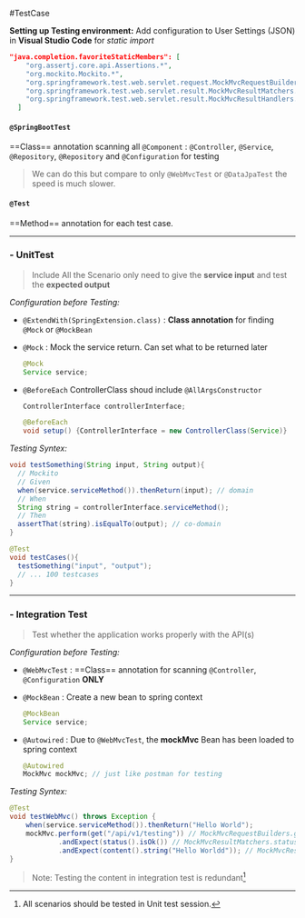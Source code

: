 #TestCase

**Setting up Testing environment:**
Add configuration to User Settings (JSON) in **Visual Studio Code** for _static import_

```json
"java.completion.favoriteStaticMembers": [
    "org.assertj.core.api.Assertions.*",
    "org.mockito.Mockito.*",
    "org.springframework.test.web.servlet.request.MockMvcRequestBuilders.*",
    "org.springframework.test.web.servlet.result.MockMvcResultMatchers.*",
    "org.springframework.test.web.servlet.result.MockMvcResultHandlers.*",
  ]
```

#### `@SpringBootTest`  
==Class== annotation scanning all `@Component` : `@Controller`, `@Service`, `@Repository`, `@Repository` and `@Configuration` for testing

> We can do this but compare to only `@WebMvcTest` or `@DataJpaTest` the speed is much slower.

#### `@Test`
==Method== annotation for each test case.


---

### - UnitTest

> Include All the Scenario
> only need to give the **service input** and test the **expected output**

*Configuration before Testing:*

- `@ExtendWith(SpringExtension.class)` 
  : **Class annotation** for finding `@Mock` or `@MockBean`


- `@Mock`
  : Mock the service return. Can set what to be returned later
  ```java
  @Mock
  Service service;
  ```
  <!-- - `@InjectMocks`
    : only  Inject Class
    Find `@Mock`
    same as `@BeforeEach` but not safe -->
- `@BeforeEach`
  ControllerClass shoud include `@AllArgsConstructor`

  ```java
  ControllerInterface controllerInterface;

  @BeforeEach
  void setup() {ControllerInterface = new ControllerClass(Service)}
  ```
*Testing Syntex:*

```java
void testSomething(String input, String output){
  // Mockito
  // Given
  when(service.serviceMethod()).thenReturn(input); // domain
  // When
  String string = controllerInterface.serviceMethod();
  // Then
  assertThat(string).isEqualTo(output); // co-domain
}

@Test
void testCases(){
  testSomething("input", "output");
  // ... 100 testcases
}
```

---

### - Integration Test

> Test whether the application works properly with the API(s)

*Configuration before Testing:*
- `@WebMvcTest`
  : ==Class== annotation for scanning `@Controller`, `@Configuration` **ONLY**

- `@MockBean`
  : Create a new bean to spring context

  ```java
  @MockBean
  Service service;
  ```

- `@Autowired`
  : Due to `@WebMvcTest`, the **mockMvc** Bean has been loaded to spring context
  ```java
  @Autowired
  MockMvc mockMvc; // just like postman for testing
  ```

*Testing Syntex:*

```java
@Test
void testWebMvc() throws Exception {
    when(service.serviceMethod()).thenReturn("Hello World");
    mockMvc.perform(get("/api/v1/testing")) // MockMvcRequestBuilders.get()
            .andExpect(status().isOk()) // MockMvcResultMatchers.status()
            .andExpect(content().string("Hello Worldd")); // MockMvcResultMatchers.content()
}
```
> Note: Testing the content in integration test is redundant[^1]

[^1]: All scenarios should be tested in Unit test session.